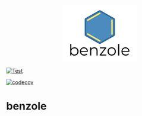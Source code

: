 <p align="center"><img src="benzole_logo.png" width="200px"/></p>

[![Test](https://github.com/kritibytes/benzole/actions/workflows/test.yml/badge.svg)](https://github.com/kritibytes/benzole/actions/workflows/test.yml)

[![codecov](https://codecov.io/gh/kritibytes/benzole/branch/main/graph/badge.svg?token=P2JPDI1ZKX)](https://codecov.io/gh/kritibytes/benzole)

# benzole